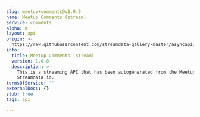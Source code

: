 ```yaml
---
slug: meetup+comments@v1.0.0
name: Meetup Comments (stream)
service: comments
alpha: m
layout: api
origin: >-
  https://raw.githubusercontent.com/streamdata-gallery-master/asyncapi/master/_listings/meetup/meetup-comments-stream-async.md
info:
  title: Meetup Comments (stream)
  version: 1.0.0
  description: >-
    This is a streaming API that has been autogenerated from the Meetup using
    Streamdata.io.
termsOfService: ''
externalDocs: {}
stub: true
tags: api

---
```


